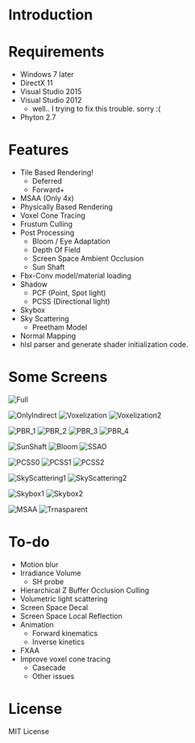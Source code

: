 Introduction
=================


Requirements
=================
- Windows 7 later
- DirectX 11
- Visual Studio 2015
- Visual Studio 2012
  - well.. I trying to fix this trouble. sorry :(
- Phyton 2.7

Features
=================
- Tile Based Rendering!
  - Deferred
  - Forward+
- MSAA (Only 4x)
- Physically Based Rendering
- Voxel Cone Tracing
- Frustum Culling
- Post Processing
  - Bloom / Eye Adaptation
  - Depth Of Field
  - Screen Space Ambient Occlusion
  - Sun Shaft
- Fbx-Conv model/material loading
- Shadow
  - PCF (Point, Spot light)
  - PCSS (Directional light)
- Skybox
- Sky Scattering
  - Preetham Model
- Normal Mapping
- hlsl parser and generate shader initialization code.


Some Screens
=================
![Full](https://i.imgur.com/WR1KGw3.png)

![OnlyIndirect](https://i.imgur.com/0NF1ijK.png)
![Voxelization](https://i.imgur.com/NJX7Yoj.png)
![Voxelization2](https://i.imgur.com/PlsxsJ4.png)

![PBR_1](https://i.imgur.com/04KffSr.png)
![PBR_2](https://i.imgur.com/i3FklGO.png)
![PBR_3](https://i.imgur.com/6pDAXww.png)
![PBR_4](https://i.imgur.com/HEGuINm.png)

![SunShaft](https://i.imgur.com/gKdlH4B.png)
![Bloom](https://i.imgur.com/rSshNB8.png)
![SSAO](https://i.imgur.com/84IRZt7.png)

![PCSS0](https://i.imgur.com/A2BqAvY.png)
![PCSS1](https://i.imgur.com/k2N2g76.png)
![PCSS2](https://i.imgur.com/uC8DAuu.png)

![SkyScattering1](https://i.imgur.com/GpHI9On.png)
![SkyScattering2](https://i.imgur.com/BuZ3C3X.png)

![Skybox1](https://i.imgur.com/CjfGc37.png)
![Skybox2](https://i.imgur.com/RwZti2y.png)

![MSAA](https://i.imgur.com/XDZB2Rw.png)
![Trnasparent](https://i.imgur.com/xsyXMDS.png)

To-do
=================
- Motion blur
- Irradiance Volume
  - SH probe
- Hierarchical Z Buffer Occlusion Culling
- Volumetric light scattering
- Screen Space Decal
- Screen Space Local Reflection
- Animation
  - Forward kinematics
  - Inverse kinetics
- FXAA
- Improve voxel cone tracing
  - Casecade
  - Other issues
  
License
=================
MIT License
